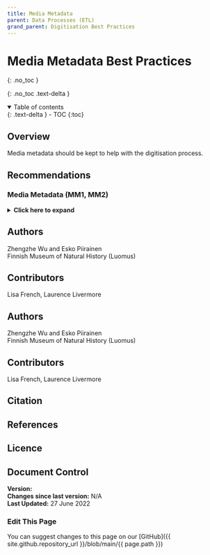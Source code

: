 ```yaml
---
title: Media Metadata
parent: Data Processes (ETL)
grand_parent: Digitisation Best Practices
---
```


# Media Metadata Best Practices
{: .no_toc }

  {: .no_toc .text-delta }
<details open markdown="block">
  <summary>
    Table of contents
  </summary>
  {: .text-delta }
- TOC
{:toc}
</details>

## Overview
Media metadata should be kept to help with the digitisation process.

## Recommendations

### Media Metadata (MM1, MM2)
<details>
	<summary> <strong>Click here to expand</strong> </summary>
	<p><strong>Level:</strong> Basic </p>
	<p><strong>Use Case:</strong> As digitisation manager I want to keep all media metadata so that I can use that information in different use cases.</p>
	<p><strong>Recommendation:</strong></p>
	<p>MM1: Keep media metadata, like EXIF tags embedded in the image and
	imaging information stored in standalone txt files, as much as possible in the
	digitisation process</p>
	<p>MM2: Mark sensitive fields in the media metadata and make them invisible if
	necessary in required cases.</p>
	
	<p><strong>Discussion</strong></p>
	<p>Media metadata can provide useful information to the digitisation process. Cameras usually generate related imaging information, such as image
	resolution, orientation, date and time, location, in EXIF tags embedded in the
	images during the image capture. EXIF information can be read and modified
	by computer software, which can be used to automate the digitisation
	process to reduce the manual labour work and the potential human mistakes.</p>
	<p>There may be fields in the media metadata that are sensitive in some special
	cases. Those potential fields should be marked and invisible to the users.</p>
		
	<p><strong>Implementation</strong></p>
	<p>Finnish Museum of Natural History (Luomus)</p>
	<p>EXIF information of the images from mass digitisation is extracted from the
	images and saved as standalone text files. The data and time of the
	processing and transformation on the image, like rotation and quality check,
	are recorded in a text file associated with the images. For endangered
	species, the location information in the occurrence images was removed and
	the accurate location information was not shown to the public.</p>
	
</details>

## Authors
Zhengzhe Wu and Esko Piirainen\
Finnish Museum of Natural History (Luomus)

## Contributors
Lisa French, Laurence Livermore

## Authors
Zhengzhe Wu and Esko Piirainen\
Finnish Museum of Natural History (Luomus)

## Contributors
Lisa French, Laurence Livermore

## Citation

## References

## Licence

## Document Control
**Version:** \
**Changes since last version:** N/A\
**Last Updated:** 27 June 2022

### Edit This Page
You can suggest changes to this page on our [GitHub]({{ site.github.repository_url }}/blob/main/{{ page.path }})